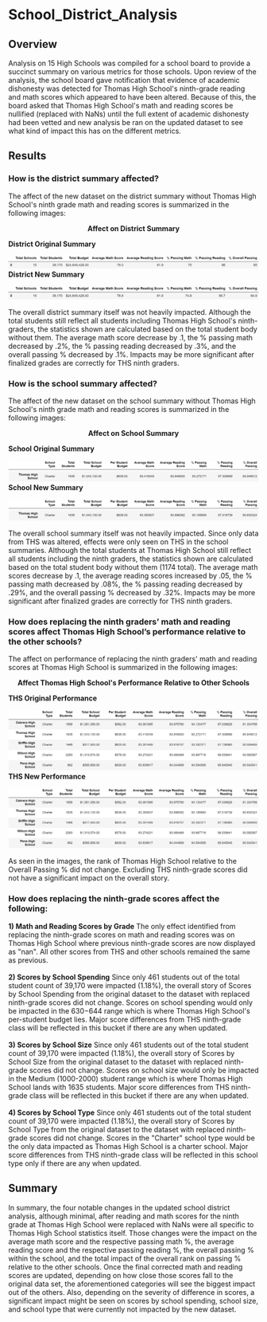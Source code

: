 # School_District_Analysis

## Overview
Analysis on 15 High Schools was compiled for a school board to provide a succinct summary on various metrics for those schools. Upon review of the analysis, the school board gave notification that evidence of academic dishonesty was detected for Thomas High School's ninth-grade reading and math scores which appeared to have been altered. Because of this, the board asked that Thomas High School's math and reading scores be nullified (replaced with NaNs) until the full extent of academic dishonesty had been vetted and new analysis be ran on the updated dataset to see what kind of impact this has on the different metrics.

## Results
### How is the district summary affected?
The affect of the new dataset on the district summary without Thomas High School's ninth grade math and reading scores is summarized in the following images:

<p align="center">
<b>Affect on District Summary</b>
<br>
</p>
<b>District Original Summary</b>
<br><br>
<img src="https://github.com/smyoung88/School_District_Analysis/blob/main/Resources/district_summary_original.png" title="District Summary Original">
<b>District New Summary</b>
<br><br>
<img src="https://github.com/smyoung88/School_District_Analysis/blob/main/Resources/district_summary_new.png" title="District Summary New">

The overall district summary itself was not heavily impacted. Although the total students still reflect all students including Thomas High School's ninth-graders, the statistics shown are calculated based on the total student body without them. The average math score decrease by .1, the % passing math decreased by .2%, the % passing reading decreased by .3%, and the overall passing % decreased by .1%. Impacts may be more significant after finalized grades are correctly for THS ninth graders.


### How is the school summary affected?
The affect of the new dataset on the school summary without Thomas High School's ninth grade math and reading scores is summarized in the following images:

<p align="center">
<b>Affect on School Summary</b>
<br>
</p>
<b>School Original Summary</b>
<br><br>
<img src="https://github.com/smyoung88/School_District_Analysis/blob/main/Resources/school_summary_header.png">
<img src="https://github.com/smyoung88/School_District_Analysis/blob/main/Resources/school_summary_original.png" title="School Summary Original">
<b>School New Summary</b>
<br><br>
<img src="https://github.com/smyoung88/School_District_Analysis/blob/main/Resources/school_summary_header.png">
<img src="https://github.com/smyoung88/School_District_Analysis/blob/main/Resources/school_summary_new.png" title="School Summary New">

The overall school summary itself was not heavily impacted. Since only data from THS was altered, effects were only seen on THS in the school summaries. Although the total students at Thomas High School still reflect all students including the ninth graders, the statistics shown are calculated based on the total student body without them (1174 total). The average math scores decrease by .1, the average reading scores increased by .05, the % passing math decreased by .08%, the % passing reading decreased by .29%, and the overall passing % decreased by .32%. Impacts may be more significant after finalized grades are correctly for THS ninth graders.

### How does replacing the ninth graders’ math and reading scores affect Thomas High School’s performance relative to the other schools?
The affect on performance of replacing the ninth graders' math and reading scores at Thomas High School is summarized in the following images:

<p align="center">
<b>Affect Thomas High School's Performance Relative to Other Schools</b>
<br>
</p>
<b>THS Original Performance</b>
<br><br>
<img src="https://github.com/smyoung88/School_District_Analysis/blob/main/Resources/THS_performance_original.png" title="THS Performance Original">
<b>THS New Performance</b>
<br><br>
<img src="https://github.com/smyoung88/School_District_Analysis/blob/main/Resources/THS_performance_new.png" title="THS Performance New">

As seen in the images, the rank of Thomas High School relative to the Overall Passing % did not change. Excluding THS ninth-grade scores did not have a significant impact on the overall story.

### How does replacing the ninth-grade scores affect the following:
**1) Math and Reading Scores by Grade**
The only effect identified from replacing the ninth-grade scores on math and reading scores was on Thomas High School where previous ninth-grade scores are now displayed as "nan". All other scores from THS and other schools remained the same as previous. 
<br>
<br>
**2) Scores by School Spending**
Since only 461 students out of the total student count of 39,170 were impacted (1.18%), the overall story of Scores by School Spending from the original dataset to the dataset with replaced ninth-grade scores did not change. Scores on school spending would only be impacted in the $630-$644 range which is where Thomas High School's per-student budget lies. Major score differences from THS ninth-grade class will be reflected in this bucket if there are any when updated.
<br>
<br>
**3) Scores by School Size**
Since only 461 students out of the total student count of 39,170 were impacted (1.18%), the overall story of Scores by School Size from the original dataset to the dataset with replaced ninth-grade scores did not change. Scores on school size would only be impacted in the Medium (1000-2000) student range which is where Thomas High School lands with 1635 students. Major score differences from THS ninth-grade class will be reflected in this bucket if there are any when updated.
<br>
<br>
**4) Scores by School Type**
Since only 461 students out of the total student count of 39,170 were impacted (1.18%), the overall story of Scores by School Type from the original dataset to the dataset with replaced ninth-grade scores did not change. Scores in the "Charter" school type would be the only data impacted as Thomas High School is a charter school. Major score differences from THS ninth-grade class will be reflected in this school type only if there are any when updated.

## Summary
In summary, the four notable changes in the updated school district analysis, although minimal, after reading and math scores for the ninth grade at Thomas High School were replaced with NaNs were all specific to Thomas High School statistics itself. Those changes were the impact on the average math score and the respective passing math %, the average reading score and the respective passing reading %, the overall passing % within the school, and the total impact of the overall rank on passing % relative to the other schools. Once the final corrected math and reading scores are updated, depending on how close those scores fall to the original data set, the aforementioned categories will see the biggest impact out of the others. Also, depending on the severity of difference in scores, a significant impact might be seen on scores by school spending, school size, and school type that were currently not impacted by the new dataset.
   

